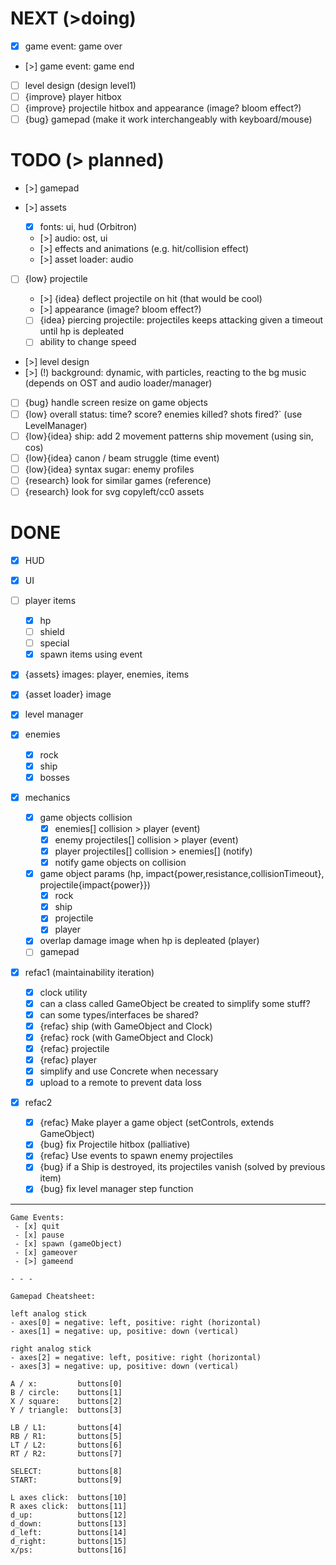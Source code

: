 # NEXT (>doing)

- [x] game event: game over
- [>] game event: game end
- [ ] level design (design level1)
- [ ] {improve} player hitbox
- [ ] {improve} projectile hitbox and appearance (image? bloom effect?)
- [ ] {bug} gamepad (make it work interchangeably with keyboard/mouse)

# TODO (> planned)

- [>] gamepad
- [>] assets

  - [x] fonts: ui, hud (Orbitron)
  - [>] audio: ost, ui
  - [>] effects and animations (e.g. hit/collision effect)
  - [>] asset loader: audio

- [ ] {low} projectile

  - [>] {idea} deflect projectile on hit (that would be cool)
  - [>] appearance (image? bloom effect?)
  - [ ] {idea} piercing projectile: projectiles keeps attacking given a timeout until hp is depleated
  - [ ] ability to change speed

- [>] level design
- [>] (!) background: dynamic, with particles, reacting to the bg music (depends on OST and audio loader/manager)
- [ ] {bug} handle screen resize on game objects
- [ ] {low} overall status: time? score? enemies killed? shots fired?` (use LevelManager)
- [ ] {low}{idea} ship: add 2 movement patterns ship movement (using sin, cos)
- [ ] {low}{idea} canon / beam struggle (time event)
- [ ] {low}{idea} syntax sugar: enemy profiles
- [ ] {research} look for similar games (reference)
- [ ] {research} look for svg copyleft/cc0 assets

# DONE

- [x] HUD
- [x] UI
- [ ] player items
  - [x] hp
  - [ ] shield
  - [ ] special
  - [x] spawn items using event
- [x] {assets} images: player, enemies, items
- [x] {asset loader} image
- [x] level manager
- [x] enemies
  - [x] rock
  - [x] ship
  - [x] bosses
- [x] mechanics

  - [x] game objects collision
    - [x] enemies[] collision > player (event)
    - [x] enemy projectiles[] collision > player (event)
    - [x] player projectiles[] collision > enemies[] (notify)
    - [x] notify game objects on collision
  - [x] game object params (hp, impact{power,resistance,collisionTimeout}, projectile{impact{power}})
    - [x] rock
    - [x] ship
    - [x] projectile
    - [x] player
  - [x] overlap damage image when hp is depleated (player)
  - [ ] gamepad

- [x] refac1 (maintainability iteration)

  - [x] clock utility
  - [x] can a class called GameObject be created to simplify some stuff?
  - [x] can some types/interfaces be shared?
  - [x] {refac} ship (with GameObject and Clock)
  - [x] {refac} rock (with GameObject and Clock)
  - [x] {refac} projectile
  - [x] {refac} player
  - [x] simplify and use Concrete when necessary
  - [x] upload to a remote to prevent data loss

- [x] refac2

  - [x] {refac} Make player a game object (setControls, extends GameObject)
  - [x] {bug} fix Projectile hitbox (palliative)
  - [x] {refac} Use events to spawn enemy projectiles
  - [x] {bug} if a Ship is destroyed, its projectiles vanish (solved by previous item)
  - [x] {bug} fix level manager step function

---

```
Game Events:
 - [x] quit
 - [x] pause
 - [x] spawn (gameObject)
 - [x] gameover
 - [>] gameend

- - -

Gamepad Cheatsheet:

left analog stick
- axes[0] = negative: left, positive: right (horizontal)
- axes[1] = negative: up, positive: down (vertical)

right analog stick
- axes[2] = negative: left, positive: right (horizontal)
- axes[3] = negative: up, positive: down (vertical)

A / x:         buttons[0]
B / circle:    buttons[1]
X / square:    buttons[2]
Y / triangle:  buttons[3]

LB / L1:       buttons[4]
RB / R1:       buttons[5]
LT / L2:       buttons[6]
RT / R2:       buttons[7]

SELECT:        buttons[8]
START:         buttons[9]

L axes click:  buttons[10]
R axes click:  buttons[11]
d_up:          buttons[12]
d_down:        buttons[13]
d_left:        buttons[14]
d_right:       buttons[15]
x/ps:          buttons[16]
```
